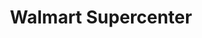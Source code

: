 ---
title: "Walmart Supercenter"
url: /casper/walmart-supercenter-east-2nd-street/
shop: Supermarkt
---